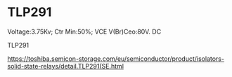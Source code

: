 # TLP291
Voltage:3.75Kv; Ctr Min:50%; VCE V(Br)Ceo:80V. DC

TLP291

https://toshiba.semicon-storage.com/eu/semiconductor/product/isolators-solid-state-relays/detail.TLP291(SE.html
